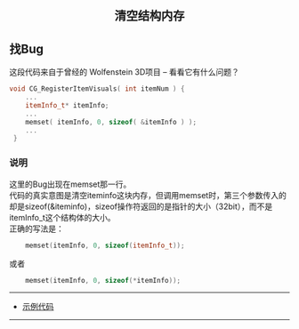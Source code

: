 <h2 align="center">清空结构内存</h2>

## 找Bug
这段代码来自于曾经的 Wolfenstein 3D项目 – 看看它有什么问题？

```cpp
void CG_RegisterItemVisuals( int itemNum ) { 
	...   
	itemInfo_t*	itemInfo;   
	... 
	memset( itemInfo, 0, sizeof( &itemInfo ) ); 
	...
 } 
```

### 说明
这里的Bug出现在memset那一行。<br/>
代码的真实意图是清空iteminfo这块内存，但调用memset时，第三个参数传入的却是sizeof(&iteminfo)，sizeof操作符返回的是指针的大小（32bit），而不是itemInfo_t这个结构体的大小。<br/>
正确的写法是：
```cpp
    memset(itemInfo, 0, sizeof(itemInfo_t));
```
或者
```cpp
    memset(itemInfo, 0, sizeof(*itemInfo));
```

---
* [示例代码](../../source/bug403/source/main.cpp)
---
